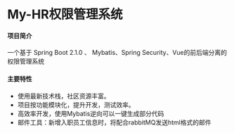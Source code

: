 # My-HR权限管理系统

#### 项目简介

一个基于 Spring Boot 2.1.0 、 Mybatis、Spring Security、Vue的前后端分离的权限管理系统

#### 主要特性

- 使用最新技术栈，社区资源丰富。
- 项目按功能模块化，提升开发，测试效率。
- 高效率开发，使用Mybatis逆向可以一键生成部分代码
- 邮件工具：新增入职员工信息时，将配合rabbitMQ发送html格式的邮件